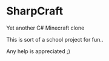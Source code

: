 # SharpCraft
Yet another C# Minecraft clone

This is sort of a school project for fun..

Any help is appreciated ;)
